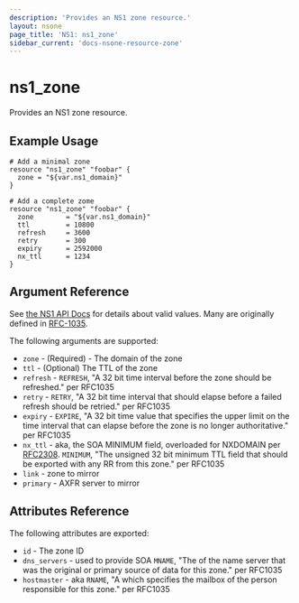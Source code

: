 ```yaml
---
description: 'Provides an NS1 zone resource.'
layout: nsone
page_title: 'NS1: ns1_zone'
sidebar_current: 'docs-nsone-resource-zone'
---
```


# ns1\_zone

Provides an NS1 zone resource.

## Example Usage

    # Add a minimal zone
    resource "ns1_zone" "foobar" {
      zone = "${var.ns1_domain}"
    }

    # Add a complete zome
    resource "ns1_zone" "foobar" {
      zone        = "${var.ns1_domain}"
      ttl         = 10800
      refresh     = 3600
      retry       = 300
      expiry      = 2592000
      nx_ttl      = 1234
    }

## Argument Reference

See [the NS1 API Docs](https://ns1.com/api/) for details about valid
values. Many are originally defined in
[RFC-1035](https://tools.ietf.org/html/rfc1035).

The following arguments are supported:

-   `zone` - (Required) - The domain of the zone
-   `ttl` - (Optional) The TTL of the zone
-   `refresh` - `REFRESH`, "A 32 bit time interval before the zone
    should be refreshed." per RFC1035
-   `retry` - `RETRY`, "A 32 bit time interval that should elapse before
    a failed refresh should be retried." per RFC1035
-   `expiry` - `EXPIRE`, "A 32 bit time value that specifies the upper
    limit on the time interval that can elapse before the zone is no
    longer authoritative." per RFC1035
-   `nx_ttl` - aka, the SOA MINIMUM field, overloaded for NXDOMAIN per
    [RFC2308](https://tools.ietf.org/html/rfc2308). `MINIMUM`, "The
    unsigned 32 bit minimum TTL field that should be exported with any
    RR from this zone." per RFC1035
-   `link` - zone to mirror
-   `primary` - AXFR server to mirror

## Attributes Reference

The following attributes are exported:

-   `id` - The zone ID
-   `dns_servers` - used to provide SOA `MNAME`, "The <domain-name> of
    the name server that was the original or primary source of data for
    this zone." per RFC1035
-   `hostmaster` - aka `RNAME`, "A <domain-name> which specifies the
    mailbox of the person responsible for this zone." per RFC1035
